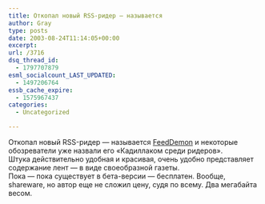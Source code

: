 ```yaml
---
title: Откопал новый RSS-ридер — называется
author: Gray
type: posts
date: 2003-08-24T11:14:05+00:00
excerpt:
url: /3716
dsq_thread_id:
  - 1797707879
esml_socialcount_LAST_UPDATED:
  - 1497206764
essb_cache_expire:
  - 1575967437
categories:
  - Uncategorized

---
```








Откопал новый RSS-ридер &#8212; называется <a href="http://www.bradsoft.com/feeddemon/index.asp" target="_blank">FeedDemon</a> и некоторые обозреватели уже назвали его &#171;Кадиллаком среди ридеров&#187;.  
Штука действительно удобная и красивая, очень удобно представляет содержание лент &#8212; в виде своеобразной газеты.  
Пока &#8212; пока существует в бета-версии &#8212; бесплатен. Вообще, shareware, но автор еще не сложил цену, судя по всему. Два мегабайта весом.